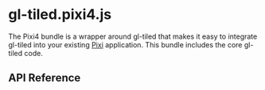 # gl-tiled.pixi4.js

The Pixi4 bundle is a wrapper around gl-tiled that makes it easy to integrate gl-tiled into your
existing [Pixi](https://github.com/pixijs/pixi.js) application. This bundle includes the core
gl-tiled code.

## API Reference
